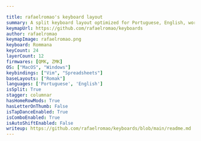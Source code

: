 ```yaml
---

title: rafaelromao's keyboard layout
summary: A split keyboard layout optimized for Portuguese, English, working with numbers and software programming with VIM plugins. The number of keys can vary from 24 to 34.
keymapUrl: https://github.com/rafaelromao/keyboards
author: rafaelromao
keymapImage: rafaelromao.png
keyboard: Rommana
keyCount: 24
layerCount: 12
firmwares: [QMK, ZMK]
OS: ["MacOS", "Windows"]
keybindings: ["Vim", "Spreadsheets"]
baseLayouts: ["Romak"]
languages: ['Portuguese', 'English']
isSplit: True
stagger: columnar
hasHomeRowMods: True
hasLetterOnThumb: False
isTapDanceEnabled: True
isComboEnabled: True
isAutoShiftEnabled: False
writeup: https://github.com/rafaelromao/keyboards/blob/main/readme.md
---
```

